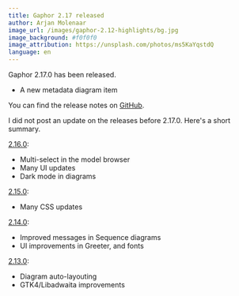 ```yaml
---
title: Gaphor 2.17 released
author: Arjan Molenaar
image_url: /images/gaphor-2.12-highlights/bg.jpg
image_background: #f0f0f0
image_attribution: https://unsplash.com/photos/ms5KaYqstdQ
language: en
---
```


Gaphor 2.17.0 has been released.

* A new metadata diagram item

You can find the release notes on [GitHub](https://github.com/gaphor/gaphor/releases/tag/2.17.0).

<!--break-->

I did not post an update on the releases before 2.17.0. Here's a short summary.

[2.16.0](https://github.com/gaphor/gaphor/releases/tag/2.16.0):

* Multi-select in the model browser
* Many UI updates
* Dark mode in diagrams

[2.15.0](https://github.com/gaphor/gaphor/releases/tag/2.15.0):

* Many CSS updates

[2.14.0](https://github.com/gaphor/gaphor/releases/tag/2.14.0):

* Improved messages in Sequence diagrams
* UI improvements in Greeter, and fonts

[2.13.0](https://github.com/gaphor/gaphor/releases/tag/2.17.0):

* Diagram auto-layouting
* GTK4/Libadwaita improvements
